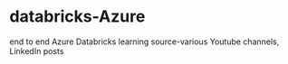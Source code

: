 # databricks-Azure
end to end Azure Databricks learning
source-various Youtube channels, LinkedIn posts
